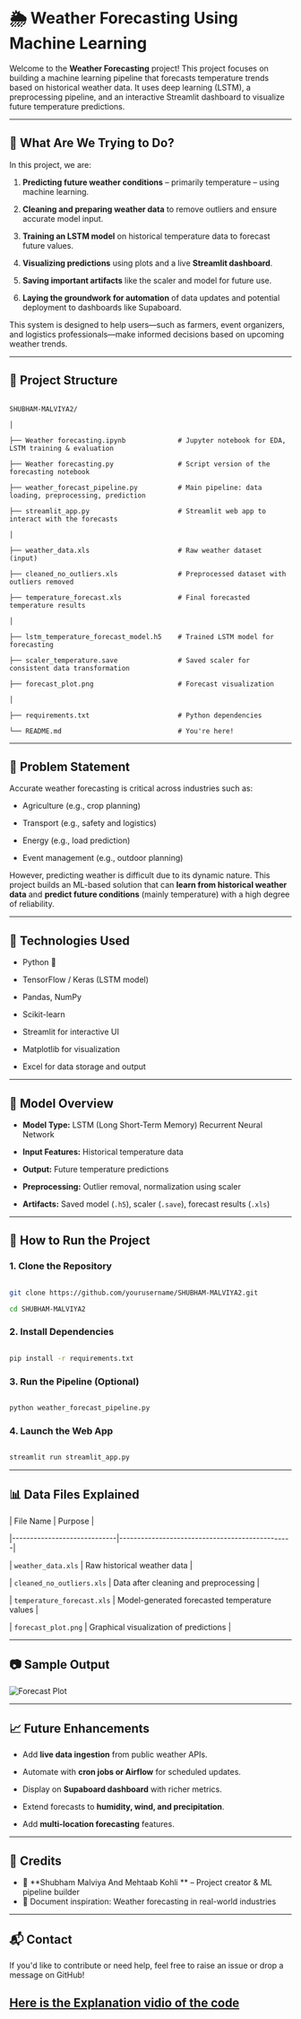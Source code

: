 # 🌦️ Weather Forecasting Using Machine Learning

Welcome to the **Weather Forecasting** project! This project focuses on building a machine learning pipeline that forecasts temperature trends based on historical weather data. It uses deep learning (LSTM), a preprocessing pipeline, and an interactive Streamlit dashboard to visualize future temperature predictions.


---


## 📌 What Are We Trying to Do?

In this project, we are:


1. **Predicting future weather conditions** – primarily temperature – using machine learning.

2. **Cleaning and preparing weather data** to remove outliers and ensure accurate model input.

3. **Training an LSTM model** on historical temperature data to forecast future values.

4. **Visualizing predictions** using plots and a live **Streamlit dashboard**.

5. **Saving important artifacts** like the scaler and model for future use.

6. **Laying the groundwork for automation** of data updates and potential deployment to dashboards like Supaboard.


This system is designed to help users—such as farmers, event organizers, and logistics professionals—make informed decisions based on upcoming weather trends.


---


## 📁 Project Structure

```

SHUBHAM-MALVIYA2/

│

├── Weather forecasting.ipynb             # Jupyter notebook for EDA, LSTM training & evaluation

├── Weather forecasting.py                # Script version of the forecasting notebook

├── weather_forecast_pipeline.py          # Main pipeline: data loading, preprocessing, prediction

├── streamlit_app.py                      # Streamlit web app to interact with the forecasts

│

├── weather_data.xls                      # Raw weather dataset (input)

├── cleaned_no_outliers.xls               # Preprocessed dataset with outliers removed

├── temperature_forecast.xls              # Final forecasted temperature results

│

├── lstm_temperature_forecast_model.h5    # Trained LSTM model for forecasting

├── scaler_temperature.save               # Saved scaler for consistent data transformation

├── forecast_plot.png                     # Forecast visualization

│

├── requirements.txt                      # Python dependencies

└── README.md                             # You're here!

```


---


## 🧠 Problem Statement

Accurate weather forecasting is critical across industries such as:


- Agriculture (e.g., crop planning)

- Transport (e.g., safety and logistics)

- Energy (e.g., load prediction)

- Event management (e.g., outdoor planning)


However, predicting weather is difficult due to its dynamic nature. This project builds an ML-based solution that can **learn from historical weather data** and **predict future conditions** (mainly temperature) with a high degree of reliability.


---


## 🔧 Technologies Used

- Python 🐍
- TensorFlow / Keras (LSTM model)

- Pandas, NumPy

- Scikit-learn

- Streamlit for interactive UI

- Matplotlib for visualization

- Excel for data storage and output


---


## 🧪 Model Overview

- **Model Type:** LSTM (Long Short-Term Memory) Recurrent Neural Network

- **Input Features:** Historical temperature data

- **Output:** Future temperature predictions

- **Preprocessing:** Outlier removal, normalization using scaler

- **Artifacts:** Saved model (`.h5`), scaler (`.save`), forecast results (`.xls`)


---


## 🚀 How to Run the Project

### 1. Clone the Repository


```bash

git clone https://github.com/yourusername/SHUBHAM-MALVIYA2.git

cd SHUBHAM-MALVIYA2

```


### 2. Install Dependencies


```bash

pip install -r requirements.txt

```


### 3. Run the Pipeline (Optional)


```bash

python weather_forecast_pipeline.py

```


### 4. Launch the Web App


```bash

streamlit run streamlit_app.py

```


---


## 📊 Data Files Explained

| File Name                    | Purpose                                        |

|-----------------------------|------------------------------------------------|

| `weather_data.xls`          | Raw historical weather data                   |

| `cleaned_no_outliers.xls`   | Data after cleaning and preprocessing         |

| `temperature_forecast.xls`  | Model-generated forecasted temperature values |

| `forecast_plot.png`         | Graphical visualization of predictions        |


---


## 📷 Sample Output

![Forecast Plot](forecast_plot.png)


---


## 📈 Future Enhancements

- Add **live data ingestion** from public weather APIs.

- Automate with **cron jobs or Airflow** for scheduled updates.

- Display on **Supaboard dashboard** with richer metrics.

- Extend forecasts to **humidity, wind, and precipitation**.

- Add **multi-location forecasting** features.


---


## 🤝 Credits

- 👤 **Shubham Malviya And  Mehtaab Kohli ** – Project creator & ML pipeline builder
- 📄 Document inspiration: Weather forecasting in real-world industries

---


## 📬 Contact

If you'd like to contribute or need help, feel free to raise an issue or drop a message on GitHub!


## [Here is the Explanation vidio of the code](https://drive.google.com/file/d/1W4m8-gwcGLBNg-K3o9JX7fafE-IZTNsU/view?usp=sharing)


